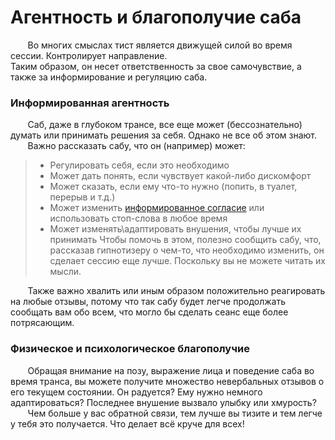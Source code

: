 # **Агентность и благополучие саба**

&nbsp; &nbsp; &nbsp; &nbsp;Во многих смыслах тист является движущей силой во время сессии. Контролирует направление.    
Таким образом, он несет ответственность за свое самочувствие, а также за информирование и регуляцию саба.     

### **Информированная агентность**

&nbsp; &nbsp; &nbsp; &nbsp;Саб, даже в глубоком трансе, все еще может (бессознательно) думать или принимать решения за себя. Однако не все об этом знают.    
&nbsp; &nbsp; &nbsp; &nbsp;Важно рассказать сабу, что он (например) может:
> * Регулировать себя, если это необходимо
> * Может дать понять, если чувствует какой-либо дискомфорт
> * Может сказать, если ему что-то нужно (попить, в туалет, перерыв и т.д.)
> * Может изменить [информированное согласие](https://github.com/Nandesus/hypnobase/blob/main/Nimja/Информированное%20согласие.md) или использовать стоп-слова в любое время
> * Может изменять\адаптировать внушения, чтобы лучше их принимать
Чтобы помочь в этом, полезно сообщить сабу, что, рассказав гипнотизеру о чем-то, что необходимо изменить, он сделает сессию еще лучше. Поскольку вы не можете читать их мысли.

&nbsp; &nbsp; &nbsp; &nbsp;Также важно хвалить или иным образом положительно реагировать на любые отзывы, потому что так сабу будет легче продолжать сообщать вам обо всем, что могло бы сделать сеанс еще более потрясающим.

### **Физическое и психологическое благополучие**
&nbsp; &nbsp; &nbsp; &nbsp;Обращая внимание на позу, выражение лица и поведение саба во время транса, вы можете получите множество невербальных отзывов о его текущем состоянии. Он радуется? Ему нужно немного адаптироваться? Последнее внушение вызвало улыбку или хмурость?    
&nbsp; &nbsp; &nbsp; &nbsp;Чем больше у вас обратной связи, тем лучше вы тизите и тем легче у тебя это получается. Что делает всё круче для всех!

